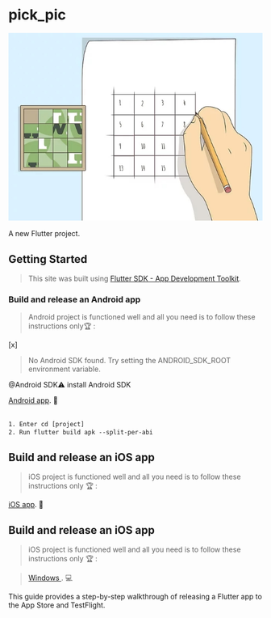 # pick_pic

![logo](https://github.com/supernover/Pick_pic/blob/main/assets/images/lllll.jpg)

A new Flutter project.

## Getting Started


> This site was built using [Flutter SDK - App Development Toolkit](https://flutter.dev/?gclid=Cj0KCQiA95aRBhCsARIsAC2xvfzYFLcIVU5-o2V_8OwPG6lka8ZIG502zlYqtLEsoQq-C8SF7y7gDZEaAhf9EALw_wcB&gclsrc=aw.ds).

### Build and release an Android app

> Android project is functioned well and all you need is to follow these instructions only:trophy: :


[x]

> No Android SDK found. Try setting the ANDROID_SDK_ROOT environment variable.

@Android SDK:warning:  install  Android SDK 

[Android app](https://docs.flutter.dev/deployment/android). :calling:

```

1. Enter cd [project]
2. Run flutter build apk --split-per-abi
```


## Build and release an iOS app

> iOS  project is functioned well and all you need is to follow these instructions only :trophy: :
  

[iOS app](https://docs.flutter.dev/deployment/ios). :iphone:



## Build and release an iOS app

> iOS  project is functioned well and all you need is to follow these instructions only :trophy: :
  

> [Windows ](https://docs.flutter.dev/deployment/windows). :computer:


This guide provides a step-by-step walkthrough of releasing a Flutter app to the  App Store and TestFlight.



